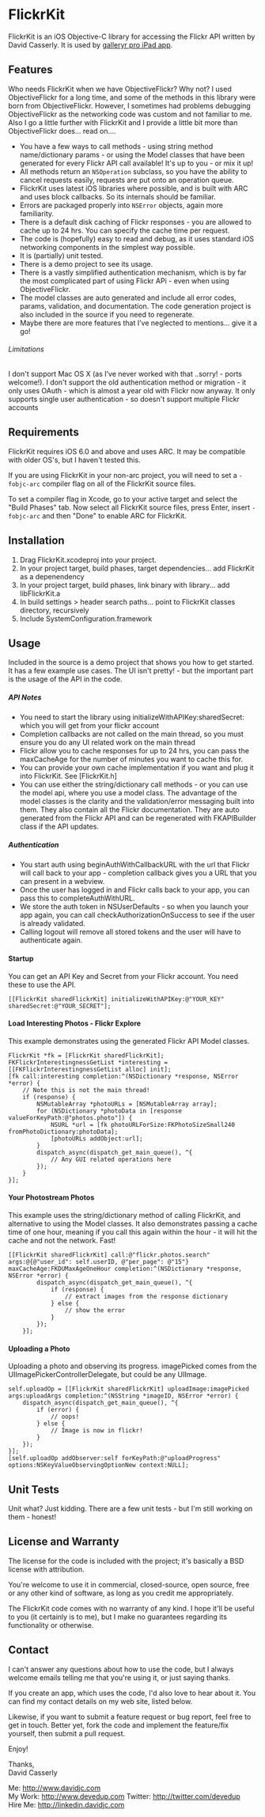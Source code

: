 # FlickrKit

FlickrKit is an iOS Objective-C library for accessing the Flickr API written by David Casserly. It is used by [galleryr pro iPad app](https://itunes.apple.com/gb/app/flickr-gallery-pro/id525519823?mt=8).


Features
--------

Who needs FlickrKit when we have ObjectiveFlickr? Why not? I used ObjectiveFlickr for a long time, and some of the methods in this library were born from ObjectiveFlickr. However, I sometimes had problems debugging ObjectiveFlickr as the networking code was custom and not familiar to me. Also I go a little further with FlickrKit and I provide a little bit more than ObjectiveFlickr does... read on....

* You have a few ways to call methods - using string method name/dictionary params - or using the Model classes that have been generated for every Flickr API call available! It's up to you - or mix it up!
* All methods return an `NSOperation` subclass, so you have the ability to cancel requests easily, requests are put onto an operation queue.
* FlickrKit uses latest iOS libraries where possible, and is built with ARC and uses block callbacks. So its internals should be familiar.
*  Errors are packaged properly into `NSError` objects, again more familiarity.
*  There is a default disk caching of Flickr responses - you are allowed to cache up to 24 hrs. You can specify the cache time per request.
*  The code is (hopefully) easy to read and debug, as it uses standard iOS networking components in the simplest way possible.
*  It is (partially) unit tested. 
*  There is a demo project to see its usage.
*  There is a vastly simplified authentication mechanism, which is by far the most complicated part of using Flickr APi - even when using ObjectiveFlickr.
*  The model classes are auto generated and include all error codes, params, validation, and documentation. The code generation project is also included in the source if you need to regenerate.
*  Maybe there are more features that I’ve neglected to mentions… give it a go!
 
###### Limitations 
I don't support Mac OS X (as I’ve never worked with that ..sorry! - ports welcome!). I don't support the old authentication method or migration - it only uses OAuth - which is almost a year old with Flickr now anyway. It only supports single user authentication - so doesn't support multiple Flickr accounts


Requirements
------------
FlickrKit requires iOS 6.0 and above and uses ARC. It may be compatible with older OS's, but I haven't tested this.

If you are using FlickrKit in your non-arc project, you will need to set a `-fobjc-arc` compiler flag on all of the FlickrKit source files. 

To set a compiler flag in Xcode, go to your active target and select the "Build Phases" tab. Now select all FlickrKit source files, press Enter, insert `-fobjc-arc` and then "Done" to enable ARC for FlickrKit.

Installation
-------------
1. Drag FlickrKit.xcodeproj into your project.
2. In your project target, build phases, target dependencies... add FlickrKit as a depenendency
3. In your project target, build phases, link binary with library... add libFlickrKit.a
4. In build settings > header search paths... point to FlickrKit classes directory, recursively
5. Include SystemConfiguration.framework 

Usage
-------------
Included in the source is a demo project that shows you how to get started. It has a few example use cases. The UI isn't pretty! - but the important part is the usage of the API in the code.

##### API Notes
 * You need to start the library using initializeWithAPIKey:sharedSecret: which you will get from your flickr account
 * Completion callbacks are not called on the main thread, so you must ensure you do any UI related work on the main thread
 * Flickr allow you to cache responses for up to 24 hrs, you can pass the maxCacheAge for the number of minutes you want to cache this for.
 * You can provide your own cache implementation if you want and plug it into FlickrKit. See [FlickrKit.h]
 * You can use either the string/dictionary call methods - or you can use the model api, where you use a model class. The advantage of the model classes is the clarity and the validation/error messaging built into them. They also contain all the Flickr documentation. They are auto generated from the Flickr API and can be regenerated with FKAPIBuilder class if the API updates.
 
##### Authentication 
 
 * You start auth using beginAuthWithCallbackURL with the url that Flickr will call back to your app - completion callback gives you a URL that you can present in a webview.
 * Once the user has logged in and Flickr calls back to your app, you can pass this to completeAuthWithURL.
 * We store the auth token in NSUserDefaults - so when you launch your app again, you can call checkAuthorizationOnSuccess to see if the user is already validated.
 * Calling logout will remove all stored tokens and the user will have to authenticate again.

#### Startup
You can get an API Key and Secret from your Flickr account. You need these to use the API.

    [[FlickrKit sharedFlickrKit] initializeWithAPIKey:@"YOUR_KEY" sharedSecret:@"YOUR_SECRET"];

#### Load Interesting Photos - Flickr Explore 
This example demonstrates using the generated Flickr API Model classes.

	FlickrKit *fk = [FlickrKit sharedFlickrKit];
	FKFlickrInterestingnessGetList *interesting = [[FKFlickrInterestingnessGetList alloc] init];
	[fk call:interesting completion:^(NSDictionary *response, NSError *error) {
		// Note this is not the main thread!
		if (response) {				
			NSMutableArray *photoURLs = [NSMutableArray array];
			for (NSDictionary *photoData in [response valueForKeyPath:@"photos.photo"]) {
				NSURL *url = [fk photoURLForSize:FKPhotoSizeSmall240 fromPhotoDictionary:photoData];
				[photoURLs addObject:url];
			}
			dispatch_async(dispatch_get_main_queue(), ^{
				// Any GUI related operations here
			});
		}	
	}];
	
#### Your Photostream Photos
This example uses the string/dictionary method of calling FlickrKit, and alternative to using the Model classes. It also demonstrates passing a cache time of one hour, meaning if you call this again within the hour - it will hit the cache and not the network. Fast!

	[[FlickrKit sharedFlickrKit] call:@"flickr.photos.search" args:@{@"user_id": self.userID, @"per_page": @"15"} maxCacheAge:FKDUMaxAgeOneHour completion:^(NSDictionary *response, NSError *error) {
			dispatch_async(dispatch_get_main_queue(), ^{
				if (response) {
					// extract images from the response dictionary	
				} else {
					// show the error
				}
			});			
		}];

#### Uploading a Photo
Uploading a photo and observing its progress. imagePicked comes from the UIImagePickerControllerDelegate, but could be any UIImage.

	self.uploadOp = [[FlickrKit sharedFlickrKit] uploadImage:imagePicked args:uploadArgs completion:^(NSString *imageID, NSError *error) {
		dispatch_async(dispatch_get_main_queue(), ^{
			if (error) {
				// oops!
			} else {
				// Image is now in flickr!
			}            
        });
	}];    
    [self.uploadOp addObserver:self forKeyPath:@"uploadProgress" options:NSKeyValueObservingOptionNew context:NULL];


Unit Tests
-----------
Unit what? Just kidding. There are a few unit tests - but I'm still working on them - honest!


License and Warranty
--------------------
The license for the code is included with the project; it's basically a BSD license with attribution.

You're welcome to use it in commercial, closed-source, open source, free or any other kind of software, as long as you credit me appropriately.

The FlickrKit code comes with no warranty of any kind. I hope it'll be useful to you (it certainly is to me), but I make no guarantees regarding its functionality or otherwise.

Contact
-------
I can't answer any questions about how to use the code, but I always welcome emails telling me that you're using it, or just saying thanks.

If you create an app, which uses the code, I'd also love to hear about it. You can find my contact details on my web site, listed below.

Likewise, if you want to submit a feature request or bug report, feel free to get in touch. Better yet, fork the code and implement the feature/fix yourself, then submit a pull request.

Enjoy!

Thanks,  
David Casserly

Me:      http://www.davidjc.com  
My Work: http://www.devedup.com 
Twitter: http://twitter.com/devedup  
Hire Me: http://linkedin.davidjc.com
